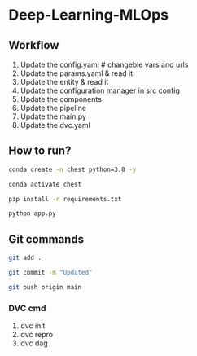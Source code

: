 # Deep-Learning-MLOps

## Workflow

1. Update the config.yaml # changeble vars and urls
2. Update the params.yaml & read it
3. Update the entity & read it
4. Update the configuration manager in src config
5. Update the components
6. Update the pipeline
7. Update the main.py
8. Update the dvc.yaml

## How to run?

```bash
conda create -n chest python=3.8 -y
```

```bash
conda activate chest
```

```bash
pip install -r requirements.txt
```

```bash
python app.py
```

## Git commands

```bash
git add .

git commit -m "Updated"

git push origin main
```

### DVC cmd

1. dvc init
2. dvc repro
3. dvc dag
